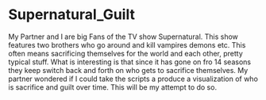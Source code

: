 # Supernatural_Guilt
My Partner and I  are big Fans of the TV show Supernatural. This show features two brothers who go around and kill vampires demons etc. This often means sacrificing themselves for the world and each other, pretty typical stuff. What is interesting is that since it has gone on fro 14 seasons they keep switch back and forth on who gets to sacrifice themselves. My partner wondered if I could take the scripts a produce a visualization of who is sacrifice and guilt over time. This will be my attempt to do so. 
